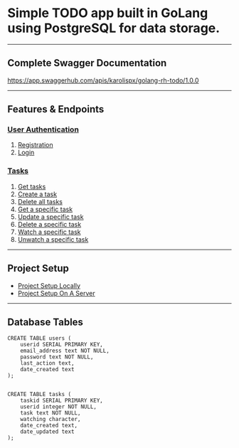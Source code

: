 # Simple TODO app built in GoLang using PostgreSQL for data storage.
***
## Complete Swagger Documentation
https://app.swaggerhub.com/apis/karolispx/golang-rh-todo/1.0.0
***

## Features & Endpoints
### [User Authentication](https://github.com/karolispx/golang-rh-todo/wiki/3.-User-Authentication)
1. [Registration](https://github.com/karolispx/golang-rh-todo/wiki/3.-User-Authentication#1-registration)
2. [Login](https://github.com/karolispx/golang-rh-todo/wiki/3.-User-Authentication#2-login)
### [Tasks](https://github.com/karolispx/golang-rh-todo/wiki/4.-Tasks)
1. [Get tasks](https://github.com/karolispx/golang-rh-todo/wiki/4.-Tasks#1-get-tasks)
2. [Create a task](https://github.com/karolispx/golang-rh-todo/wiki/4.-Tasks#2-create-a-task)
3. [Delete all tasks](https://github.com/karolispx/golang-rh-todo/wiki/4.-Tasks#3-delete-all-tasks)
4. [Get a specific task](https://github.com/karolispx/golang-rh-todo/wiki/4.-Tasks#4-get-a-specific-task)
5. [Update a specific task](https://github.com/karolispx/golang-rh-todo/wiki/4.-Tasks#5-update-a-specific-task)
6. [Delete a specific task](https://github.com/karolispx/golang-rh-todo/wiki/4.-Tasks#6-delete-a-specific-task)
7. [Watch a specific task](https://github.com/karolispx/golang-rh-todo/wiki/4.-Tasks#7-watch-a-specific-task)
8. [Unwatch a specific task](https://github.com/karolispx/golang-rh-todo/wiki/4.-Tasks#8-unwatch-a-specific-task)

***

## Project Setup
* [Project Setup Locally](https://github.com/karolispx/golang-rh-todo/wiki/1.-Project-Setup-Locally)
* [Project Setup On A Server](https://github.com/karolispx/golang-rh-todo/wiki/2.-Project-Setup-On-A-Server)

***

## Database Tables
```
CREATE TABLE users (
    userid SERIAL PRIMARY KEY,
    email_address text NOT NULL,
    password text NOT NULL,
    last_action text,
    date_created text
);


CREATE TABLE tasks (
    taskid SERIAL PRIMARY KEY,
    userid integer NOT NULL,    
    task text NOT NULL,
    watching character,
    date_created text,
    date_updated text
);
```

